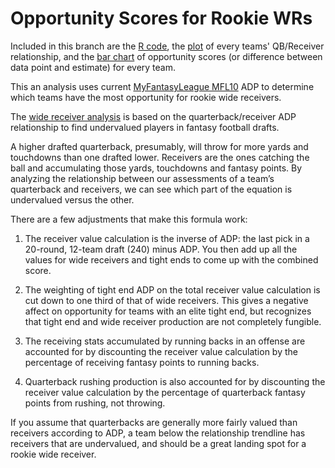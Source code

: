 # Opportunity Scores for Rookie WRs

Included in this branch are the [R code](https://github.com/colekev/colekev.github.io/blob/Opportunity-Scores/OS_2016.R), the [plot](https://github.com/colekev/colekev.github.io/blob/Opportunity-Scores/qb_rec_adp_2016_2.png) of every teams' QB/Receiver relationship, and the [bar chart](https://github.com/colekev/colekev.github.io/blob/Opportunity-Scores/rook_wr_os_2016_3.png) of opportunity scores (or difference between data point and estimate) for every team.

This an analysis uses current [MyFantasyLeague MFL10](http://www54.myfantasyleague.com/2016/public#0) ADP to determine which teams have the most opportunity for rookie wide receivers. 

The [wide receiver analysis](http://rotoviz.com/2016/03/rookie-wide-receivers-fantasy/?hvid=17LjJu) is based on the quarterback/receiver ADP relationship to find undervalued players in fantasy football drafts.

A higher drafted quarterback, presumably, will throw for more yards and touchdowns than one drafted lower. Receivers are the ones catching the ball and accumulating those yards, touchdowns and fantasy points. By analyzing the relationship between our assessments of a team’s quarterback and receivers, we can see which part of the equation is undervalued versus the other.

There are a few adjustments that make this formula work:

1) The receiver value calculation is the inverse of ADP: the last pick in a 20-round, 12-team draft (240) minus ADP. You then add up all the values for wide receivers and tight ends to come up with the combined score.

2) The weighting of tight end ADP on the total receiver value calculation is cut down to one third of that of wide receivers. This gives a negative affect on opportunity for teams with an elite tight end, but recognizes that tight end and wide receiver production are not completely fungible.

3) The receiving stats accumulated by running backs in an offense are accounted for by discounting the receiver value calculation by the percentage of receiving fantasy points to running backs.

4) Quarterback rushing production is also accounted for by discounting the receiver value calculation by the percentage of quarterback fantasy points from rushing, not throwing.

If you assume that quarterbacks are generally more fairly valued than receivers according to ADP, a team below the relationship trendline has receivers that are undervalued, and should be a great landing spot for a rookie wide receiver.
